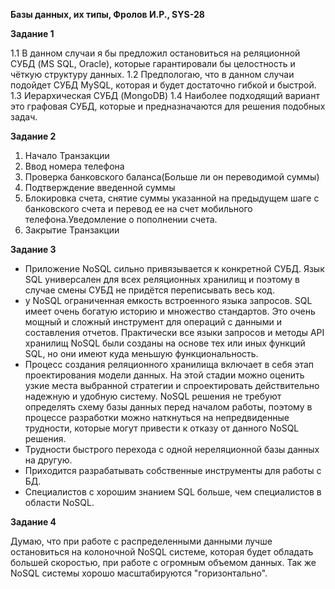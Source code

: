 **Базы данных, их типы, Фролов И.Р., SYS-28**

**Задание 1**

1.1 В данном случаи я бы предложил остановиться на реляционной СУБД (MS SQL, Oracle), которые гарантировали бы целостность и чёткую структуру данных.
1.2 Предпологаю, что в данном случаи подойдет СУБД MySQL, которая и будет достаточно гибкой и быстрой.
1.3 Иерархическая СУБД (MongoDB)
1.4 Наиболее подходящий вариант это графовая СУБД, которые и предназначаются для решения подобных задач.

**Задание 2**

1. Начало Транзакции
2. Ввод номера телефона
3. Проверка банковского баланса(Больше ли он переводимой суммы)
4. Подтверждение введенной суммы
5. Блокировка счета, снятие суммы указанной на предыдущем шаге с банковского счета и перевод ее на счет мобильного телефона.Уведомление о пополнении счета.
6. Закрытие Транзакции

**Задание 3**

- Приложение NoSQL сильно привязывается к конкретной СУБД. Язык SQL универсален для всех реляционных хранилищ и поэтому в случае смены СУБД не придётся переписывать весь код.
- у NoSQL ограниченная емкость встроенного языка запросов. SQL имеет очень богатую историю и множество стандартов. Это очень мощный и сложный инструмент для операций с данными и составления отчетов. Практически все языки запросов и методы API хранилищ NoSQL были созданы на основе тех или иных функций SQL, но они имеют куда меньшую функциональность.
- Процесс создания реляционного хранилища включает в себя этап проектирования модели данных. На этой стадии можно оценить узкие места выбранной стратегии и спроектировать действительно надежную и удобную систему. NoSQL решения не требуют определять схему базы данных перед началом работы, поэтому в процессе разработки можно наткнуться на непредвиденные трудности, которые могут привести к отказу от данного NoSQL решения.
- Трудности быстрого перехода с одной нереляционной базы данных на другую.
- Приходится разрабатывать собственные инструменты для работы с БД.
- Специалистов с хорошим знанием SQL больше, чем специалистов в области NoSQL.

**Задание 4**

Думаю, что при работе с распределенными данными лучше остановиться на колоночной NoSQL системе, которая будет обладать большей скоростью, при работе с огромным объемом данных. Так же NoSQL системы хорошо масштабируются "горизонтально".
